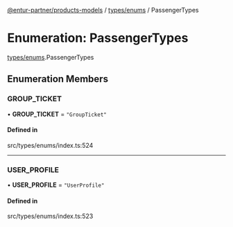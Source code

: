 [@entur-partner/products-models](../README.md) / [types/enums](../modules/types_enums.md) / PassengerTypes

# Enumeration: PassengerTypes

[types/enums](../modules/types_enums.md).PassengerTypes

## Enumeration Members

### GROUP\_TICKET

• **GROUP\_TICKET** = ``"GroupTicket"``

#### Defined in

src/types/enums/index.ts:524

___

### USER\_PROFILE

• **USER\_PROFILE** = ``"UserProfile"``

#### Defined in

src/types/enums/index.ts:523
